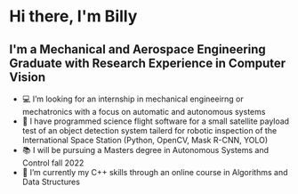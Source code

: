# Hi there, I'm Billy


## I'm a Mechanical and Aerospace Engineering Graduate with Research Experience in Computer Vision

- 💻 I’m looking for an internship in mechanical engineeirng or mechatronics with a focus on automatic and autonomous systems
- 📡 I have programmed science flight software for a small satellite payload test of an object detection system tailerd for robotic inspection of the International Space Station (Python, OpenCV, Mask R-CNN, YOLO)
- 📚 I will be pursuing a Masters degree in Autonomous Systems and Control fall 2022
- 🌱 I’m currently my C++ skills through an online course in Algorithms and Data Structures
